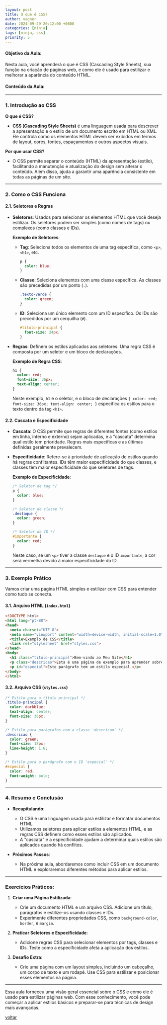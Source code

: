 ```yaml
---
layout: post
title: O que é CSS?
author: vagner
date: 2024-09-29 20:12:00 +0800
categories: [ninja]
tags: [ninja, css]
priority: 5
---
```


#### **Objetivo da Aula:**
Nesta aula, você aprenderá o que é CSS (Cascading Style Sheets), sua função na criação de páginas web, e como ele é usado para estilizar e melhorar a aparência do conteúdo HTML.

#### **Conteúdo da Aula:**

---

### **1. Introdução ao CSS**

**O que é CSS?**
- **CSS (Cascading Style Sheets)** é uma linguagem usada para descrever a apresentação e o estilo de um documento escrito em HTML ou XML. Ele controla como os elementos HTML devem ser exibidos em termos de layout, cores, fontes, espaçamentos e outros aspectos visuais.

**Por que usar CSS?**
- O CSS permite separar o conteúdo (HTML) da apresentação (estilo), facilitando a manutenção e atualização do design sem alterar o conteúdo. Além disso, ajuda a garantir uma aparência consistente em todas as páginas de um site.

---

### **2. Como o CSS Funciona**

#### **2.1. Seletores e Regras**

- **Seletores**: Usados para selecionar os elementos HTML que você deseja estilizar. Os seletores podem ser simples (como nomes de tags) ou complexos (como classes e IDs).

  **Exemplo de Seletores**:
  - **Tag**: Seleciona todos os elementos de uma tag específica, como `<p>`, `<h1>`, etc.
    ```css
    p {
      color: blue;
    }
    ```

  - **Classe**: Seleciona elementos com uma classe específica. As classes são precedidas por um ponto (`.`).
    ```css
    .texto-verde {
      color: green;
    }
    ```

  - **ID**: Seleciona um único elemento com um ID específico. Os IDs são precedidos por um cerquilha (`#`).
    ```css
    #titulo-principal {
      font-size: 24px;
    }
    ```

- **Regras**: Definem os estilos aplicados aos seletores. Uma regra CSS é composta por um seletor e um bloco de declarações.

  **Exemplo de Regra CSS**:
  ```css
  h1 {
    color: red;
    font-size: 36px;
    text-align: center;
  }
  ```

  Neste exemplo, `h1` é o seletor, e o bloco de declarações `{ color: red; font-size: 36px; text-align: center; }` especifica os estilos para o texto dentro da tag `<h1>`.

#### **2.2. Cascata e Especificidade**

- **Cascata**: O CSS permite que regras de diferentes fontes (como estilos em linha, interno e externo) sejam aplicadas, e a "cascata" determina qual estilo tem prioridade. Regras mais específicas e as últimas definidas geralmente prevalecem.

- **Especificidade**: Refere-se à prioridade de aplicação de estilos quando há regras conflitantes. IDs têm maior especificidade do que classes, e classes têm maior especificidade do que seletores de tags.

  **Exemplo de Especificidade**:
  ```css
  /* Seletor de tag */
  p {
    color: blue;
  }

  /* Seletor de classe */
  .destaque {
    color: green;
  }

  /* Seletor de ID */
  #importante {
    color: red;
  }
  ```

  Neste caso, se um `<p>` tiver a classe `destaque` e o ID `importante`, a cor será vermelha devido à maior especificidade do ID.

---

### **3. Exemplo Prático**

Vamos criar uma página HTML simples e estilizar com CSS para entender como tudo se conecta.

#### **3.1. Arquivo HTML (`index.html`)**

```html
<!DOCTYPE html>
<html lang="pt-BR">
<head>
  <meta charset="UTF-8">
  <meta name="viewport" content="width=device-width, initial-scale=1.0">
  <title>Exemplo de CSS</title>
  <link rel="stylesheet" href="styles.css">
</head>
<body>
  <h1 class="titulo-principal">Bem-vindo ao Meu Site</h1>
  <p class="descricao">Esta é uma página de exemplo para aprender sobre CSS.</p>
  <p id="especial">Este parágrafo tem um estilo especial.</p>
</body>
</html>
```

#### **3.2. Arquivo CSS (`styles.css`)**

```css
/* Estilo para o título principal */
.titulo-principal {
  color: darkblue;
  text-align: center;
  font-size: 36px;
}

/* Estilo para parágrafos com a classe 'descricao' */
.descricao {
  color: green;
  font-size: 18px;
  line-height: 1.6;
}

/* Estilo para o parágrafo com o ID 'especial' */
#especial {
  color: red;
  font-weight: bold;
}
```

---

### **4. Resumo e Conclusão**

- **Recapitulando**:
  - O CSS é uma linguagem usada para estilizar e formatar documentos HTML.
  - Utilizamos seletores para aplicar estilos a elementos HTML, e as regras CSS definem como esses estilos são aplicados.
  - A "cascata" e a especificidade ajudam a determinar quais estilos são aplicados quando há conflitos.

- **Próximos Passos**:
  - Na próxima aula, abordaremos como incluir CSS em um documento HTML e exploraremos diferentes métodos para aplicar estilos.

---

### **Exercícios Práticos:**

1. **Criar uma Página Estilizada**:
   - Crie um documento HTML e um arquivo CSS. Adicione um título, parágrafos e estilize-os usando classes e IDs.
   - Experimente diferentes propriedades CSS, como `background-color`, `border`, e `margin`.

2. **Praticar Seletores e Especificidade**:
   - Adicione regras CSS para selecionar elementos por tags, classes e IDs. Teste como a especificidade afeta a aplicação dos estilos.

3. **Desafio Extra**:
   - Crie uma página com um layout simples, incluindo um cabeçalho, um corpo de texto e um rodapé. Use CSS para estilizar e posicionar esses elementos na página.

---

Essa aula forneceu uma visão geral essencial sobre o CSS e como ele é usado para estilizar páginas web. Com esse conhecimento, você pode começar a aplicar estilos básicos e preparar-se para técnicas de design mais avançadas.


[voltar](/frontend-classes/curso/ninja/)